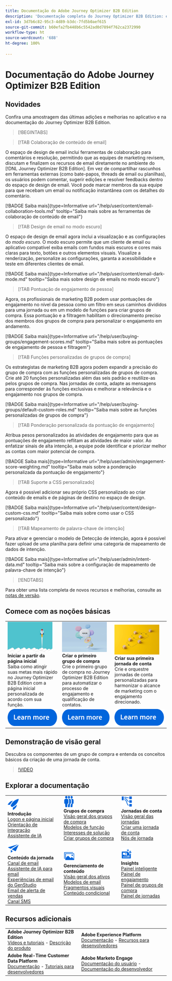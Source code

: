 ```yaml
---
title: Documentação do Adobe Journey Optimizer B2B Edition
description: 'Documentação completa do Journey Optimizer B2B Edition: explore os recursos disponíveis para integração, criação de grupos de compra, criação de jornadas de conta e gerenciamento de conteúdo.'
exl-id: 3d7b6c82-95c3-4d89-b3dc-7fd5b0aef615
source-git-commit: b60efa2fb448b6c5542ad0d7894f762ca2372990
workflow-type: ht
source-wordcount: '688'
ht-degree: 100%

---
```


# Documentação do Adobe Journey Optimizer B2B Edition

## Novidades

Confira uma amostragem das últimas adições e melhorias no aplicativo e na documentação do Journey Optimizer B2B Edition.

>[!BEGINTABS]

>[!TAB Colaboração de conteúdo de email]

O espaço de design de email inclui ferramentas de colaboração para comentários e resolução, permitindo que as equipes de marketing revisem, discutam e finalizem os recursos de email diretamente no ambiente do [!DNL Journey Optimizer B2B Edition]. Em vez de compartilhar rascunhos em ferramentas externas (como bate-papos, threads de email ou planilhas), os usuários podem comentar, sugerir edições e resolver feedbacks dentro do espaço de design de email. Você pode marcar membros da sua equipe para que recebam um email ou notificação instantânea com os detalhes do comentário.

[!BADGE Saiba mais]{type=Informative url="/help/user/content/email-collaboration-tools.md" tooltip="Saiba mais sobre as ferramentas de colaboração de conteúdo de email"}

>[!TAB Design de email no modo escuro]

O espaço de design de email agora inclui a visualização e as configurações do _modo escuro_. O modo escuro permite que um cliente de email ou aplicativo compatível exiba emails com fundos mais escuros e cores mais claras para texto, botões e outros elementos visuais. Visualize a renderização, personalize as configurações, garanta a acessibilidade e teste em diferentes clientes de email.

[!BADGE Saiba mais]{type=Informative url="/help/user/content/email-dark-mode.md" tooltip="Saiba mais sobre design de emails no modo escuro"}

>[!TAB Pontuação de engajamento de pessoa]

Agora, os profissionais de marketing B2B podem usar pontuações de engajamento no nível da pessoa como um filtro em seus caminhos divididos para uma jornada ou em um modelo de funções para criar grupos de compra. Essa pontuação e a filtragem habilitam o direcionamento preciso dos membros dos grupos de compra para personalizar o engajamento em andamento.

[!BADGE Saiba mais]{type=Informative url="/help/user/buying-groups/engagement-scores.md" tooltip="Saiba mais sobre as pontuações de engajamento de pessoa e filtragem"}

>[!TAB Funções personalizadas de grupos de compra]

Os estrategistas de marketing B2B agora podem expandir a precisão do grupo de compra com as funções personalizadas de grupos de compra. Crie até 20 funções personalizadas além das seis padrão e reutilize-as pelos grupos de compra. Nas jornadas de conta, adapte as mensagens para corresponder às funções exclusivas e melhorar a relevância e o engajamento nos grupos de compra.

[!BADGE Saiba mais]{type=Informative url="/help/user/buying-groups/default-custom-roles.md" tooltip="Saiba mais sobre as funções personalizadas de grupos de compra"}

>[!TAB Ponderação personalizada da pontuação de engajamento]

Atribua pesos personalizados às atividades de engajamento para que as pontuações de engajamento reflitam as atividades de maior valor. Ao enfatizar sinais de alta intenção, a equipe pode identificar e priorizar melhor as contas com maior potencial de compra.

[!BADGE Saiba mais]{type=Informative url="/help/user/admin/engagement-score-weighting.md" tooltip="Saiba mais sobre a ponderação personalizada da pontuação de engajamento"}

>[!TAB Suporte a CSS personalizado]

Agora é possível adicionar seu próprio CSS personalizado ao criar conteúdo de emails e de páginas de destino no espaço de design.

[!BADGE Saiba mais]{type=Informative url="/help/user/content/design-custom-css.md" tooltip="Saiba mais sobre como usar o CSS personalizado"}

>[!TAB Mapeamento de palavra-chave de intenção]

Para ativar e gerenciar o modelo de Detecção de intenção, agora é possível fazer upload de uma planilha para definir uma categoria de mapeamento de dados de intenção.

[!BADGE Saiba mais]{type=Informative url="/help/user/admin/intent-data.md" tooltip="Saiba mais sobre a configuração de mapeamento de palavra-chave de intenção"}

>[!ENDTABS]

Para obter uma lista completa de novos recursos e melhorias, consulte as [notas de versão](../user/release-notes/release-notes.md). <!-- Stay up-to-date with the latest changes in our documentation by visiting the [documentation updates page](using/rn/documentation-updates.md).-->

## Comece com as noções básicas

<table style="table-layout:fixed">
  <tr style="border: 0;">
    <td>
    <a href="home-page.md"><img width="140px" src="./assets/launch.png" alt="Inicialização do uso do produto"></a>
    <div><strong>Iniciar a partir da página inicial</strong><br/>Saiba como atingir suas metas mais rápido no Journey Optimizer B2B Edition com a página inicial personalizada de acordo com sua função.</div>
    </td>
      <td>
    <a href="buying-groups/buying-groups-overview.md"><img width="140px" src="./assets/communication.png" alt="Grupos de compra"></a>
    <div><strong>Criar o primeiro grupo de compra</strong><br/>Crie o primeiro grupo de compra no Journey Optimizer B2B Edition para automatizar o processo de engajamento e qualificação de contatos.</div>
    </td>
    <td>
    <a href="journeys/journey-overview.md"><img width="140px" src="./assets/flow.png" alt="Jornadas da conta"></a>
    <div><strong>Criar sua primeira jornada de conta</strong><br/>Crie e orquestre jornadas de conta personalizadas para harmonizar o alcance de marketing com o engajamento direcionado. 
    </div>
    </td>
  </tr>
  <tr style="border: 0;">
    <td align="center"><a href="home-page.md"><img src="../assets/learn-more.svg" alt="Saiba mais"></a></td>
    <td align="center"><a href="buying-groups/buying-groups-overview.md"><img src="../assets/learn-more.svg" alt="Saiba mais"></a></td>
    <td align="center"><a href="journeys/journey-overview.md"><img src="../assets/learn-more.svg" alt="Saiba mais"></a></td>
    </tr>
</table>

## Demonstração de visão geral

Descubra os componentes de um grupo de compra e entenda os conceitos básicos da criação de uma jornada de conta.

>[!VIDEO](https://video.tv.adobe.com/v/3432054?quality=12)

## Explorar a documentação

<table style="table-layout:auto">
  <tr style="border: 0;">
    <td>
      <img src="../assets/do-not-localize/icon-quick-start.svg" width="35px" alt="Introdução"><br/>
      <strong>Introdução</strong><br/><a href="home-page.md">Logon e página inicial</a><br/><a href="./start/get-started.md">Orientação de integração</a> <br/><a href="./ai-assistant/ai-assistant-overview.md">Assistente de IA</a>
    </td>
    <!--
    <td>
      <img src="../assets/do-not-localize/icon-configure.svg" width="35px"><br/>
      <strong>Configuration<br/>administration</strong><br/><a href="using/configuration/channel-surfaces.md">Channel surfaces</a> - <a href="using/configuration/about-data-sources-events-actions.md">Configure journeys</a>  - <a href="using/administration/permissions-overview.md">Access control</a> - <a href="using/administration/sandboxes.md">Sandboxes management</a>
    </td> -->
    <td>
      <img src="../assets/do-not-localize/icon_audience.svg" width="35px" alt="Grupos de compra"><br/>
      <strong>Grupos de compra</strong><br/><a href="./buying-groups/buying-groups-overview.md">Visão geral dos grupos de compra</a><br/><a href="./buying-groups/buying-groups-role-templates.md">Modelos de função</a><br/><a href="./buying-groups/solution-interests.md">Interesses de solução</a><br/><a href="./buying-groups/buying-groups-create.md">Criar grupos de compra</a>
    </td>
    <td>
      <img src="../assets/do-not-localize/icon-paths.svg" width="35px" alt="Jornadas da conta"><br/>
      <strong>Jornadas de conta</strong><br/><a href="./journeys/journey-overview.md">Visão geral das jornadas</a><br/><a href="./journeys/journey-overview.md#create-an-account-journey">Criar uma jornada de conta</a><br/><a href="./journeys/journey-nodes.md">Nós de jornada</a>
    </td>
  </tr>
  <tr style="border: 0;">
    <td>
      <img src="../assets/do-not-localize/icon-campaign.svg" width="35px" alt="Conteúdo da jornada"><br/>
      <strong>Conteúdo da jornada</strong><br/><a href="./content/add-email.md">Canal de email</a><br/><a href="./content/ai-assistant-emails.md">Assistente de IA para email</a><br/><a href="./content/genstudio-email-workflow.md">Experiências de email do GenStudio</a><br/><a href="./content/sales-alert-email.md">Email de alerta de vendas</a><br/><a href="./content/sms-authoring.md">Canal SMS</a>
    </td>
        <td>
      <img src="../assets/do-not-localize/icon_assets.svg" width="35px" alt="Gerenciamento de conteúdo"><br/>
      <strong>Gerenciamento de conteúdo</strong><br/><a href="./content/assets-overview.md">Visão geral dos ativos</a><br/><a href="./content/email-templates.md">Modelos de email</a><br/><a href="./content/fragments.md">Fragmentos visuais</a><br/><a href="./content/conditional-content.md">Conteúdo condicional</a>
    </td>
    <td>
      <img src="../assets/do-not-localize/icon-offer.svg" width="35px" alt="Insights e painéis"><br/>
      <strong>Insights</strong><br/><a href="./dashboards/intelligent-dashboard.md">Painel inteligente</a><br/><a href="./dashboards/engagement-dashboard.md">Painel de engajamento</a><br/><a href="./dashboards/buying-groups-dashboard.md">Painel de grupos de compra</a><br/><a href="./dashboards/journeys-dashboard.md">Painel de jornadas</a>
    </td>

</tr>
</table>

## Recursos adicionais

<table style="table-layout:fixed"><tr style="border: 0;">
<tr><td><strong>Adobe Journey Optimizer B2B Edition</strong><br/>
<a href="https://experienceleague.adobe.com/pt-br/docs/journey-optimizer-b2b-learn/tutorials/overview" target="_blank">Vídeos e tutoriais</a> - <a href="https://helpx.adobe.com/br/legal/product-descriptions/adobe-journey-optimizer-b2b.html" target="_blank">Descrição do produto</a> <!-- - <a href="https://www.adobe.com/content/dam/cc/en/security/pdfs/AJO_SecurityOverview.pdf" target="_blank">Security overview (PDF)</a> - <a href="https://developer.adobe.com/journey-optimizer-apis/" target="_blank">APIs reference</a> - <a href="https://experienceleague.adobe.com/tools/ajo-schemas/schema-dictionary.html?lang=pt-BR" target="_blank">Journey Optimizer Schema Dictionary</a> -->
</td>
<td><strong>Adobe Experience Platform</strong><br/>
<a href="https://experienceleague.adobe.com/pt-br/docs/experience-platform/landing/home" target="_blank">Documentação</a> - <a href="https://business.adobe.com/br/products/experience-platform/documentation-and-developer-resources.html" target="_blank">Recursos para desenvolvedores</a>
</td></tr>
<tr><td><strong>Adobe Real-Time Customer Data Platform</strong><br/>
<a href="https://experienceleague.adobe.com/pt-br/docs/experience-platform/rtcdp/home" target="_blank">Documentação</a> - <a href="https://experienceleague.adobe.com/pt-br/docs/platform-learn/getting-started-for-data-architects-and-data-engineers/overview" target="_blank">Tutoriais para desenvolvedores</a>
</td><td><strong>Adobe Marketo Engage</strong><br/>
<a href="https://experienceleague.adobe.com/pt-br/docs/marketo/using/home?lang=pt-BR" target="_blank">Documentação do usuário</a> - <a href="https://experienceleague.adobe.com/pt-br/docs/marketo-developer/marketo/home" target="_blank">Documentação do desenvolvedor</a>
</td>
</tr></table>

